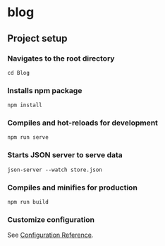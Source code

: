 # blog

## Project setup

### Navigates to the root directory
```
cd Blog
```

### Installs npm package
```
npm install
```

### Compiles and hot-reloads for development
```
npm run serve
```

### Starts JSON server to serve data
```
json-server --watch store.json
```

### Compiles and minifies for production
```
npm run build
```

### Customize configuration
See [Configuration Reference](https://cli.vuejs.org/config/).
